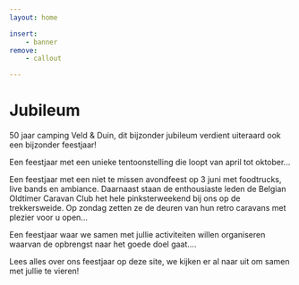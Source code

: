 ```yaml
---
layout: home

insert:
    - banner
remove:
    - callout

---
```


# Jubileum

50 jaar camping Veld & Duin, dit bijzonder jubileum verdient uiteraard ook een bijzonder feestjaar!

Een feestjaar met een unieke tentoonstelling die loopt van april tot oktober...

Een feestjaar met een niet te missen avondfeest op 3 juni met foodtrucks, live bands en ambiance. Daarnaast staan de enthousiaste leden de Belgian Oldtimer Caravan Club het hele pinksterweekend bij ons op de trekkersweide. Op zondag zetten ze de deuren van hun retro caravans met plezier voor u open...

Een feestjaar waar we samen met jullie activiteiten willen organiseren waarvan de opbrengst naar het goede doel gaat....

Lees alles over ons feestjaar op deze site, we kijken er al naar uit om samen met jullie te vieren!


